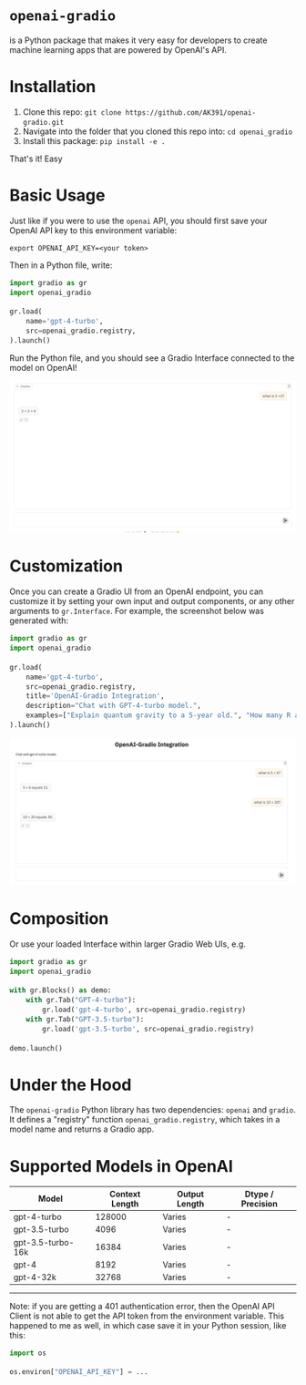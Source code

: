 # `openai-gradio`

is a Python package that makes it very easy for developers to create machine learning apps that are powered by OpenAI's API.

# Installation

1. Clone this repo: `git clone https://github.com/AK391/openai-gradio.git`
2. Navigate into the folder that you cloned this repo into: `cd openai_gradio`
3. Install this package: `pip install -e .`

<!-- ```bash
pip install openai-gradio
``` -->

That's it! Easy

# Basic Usage

Just like if you were to use the `openai` API, you should first save your OpenAI API key to this environment variable:

```
export OPENAI_API_KEY=<your token>
```

Then in a Python file, write:

```python
import gradio as gr
import openai_gradio

gr.load(
    name='gpt-4-turbo',
    src=openai_gradio.registry,
).launch()
```

Run the Python file, and you should see a Gradio Interface connected to the model on OpenAI!

![ChatInterface](chatinterface.png)

# Customization 

Once you can create a Gradio UI from an OpenAI endpoint, you can customize it by setting your own input and output components, or any other arguments to `gr.Interface`. For example, the screenshot below was generated with:

```py
import gradio as gr
import openai_gradio

gr.load(
    name='gpt-4-turbo',
    src=openai_gradio.registry,
    title='OpenAI-Gradio Integration',
    description="Chat with GPT-4-turbo model.",
    examples=["Explain quantum gravity to a 5-year old.", "How many R are there in the word Strawberry?"]
).launch()
```
![ChatInterface with customizations](chatinterface_with_customization.png)

# Composition

Or use your loaded Interface within larger Gradio Web UIs, e.g.

```python
import gradio as gr
import openai_gradio

with gr.Blocks() as demo:
    with gr.Tab("GPT-4-turbo"):
        gr.load('gpt-4-turbo', src=openai_gradio.registry)
    with gr.Tab("GPT-3.5-turbo"):
        gr.load('gpt-3.5-turbo', src=openai_gradio.registry)

demo.launch()
```

# Under the Hood

The `openai-gradio` Python library has two dependencies: `openai` and `gradio`. It defines a "registry" function `openai_gradio.registry`, which takes in a model name and returns a Gradio app.

# Supported Models in OpenAI

| Model | Context Length | Output Length | Dtype / Precision |
|-------|----------------|---------------|-------|
| gpt-4-turbo | 128000 | Varies | - |
| gpt-3.5-turbo | 4096 | Varies | - |
| gpt-3.5-turbo-16k | 16384 | Varies | - |
| gpt-4 | 8192 | Varies | - |
| gpt-4-32k | 32768 | Varies | - |

-------

Note: if you are getting a 401 authentication error, then the OpenAI API Client is not able to get the API token from the environment variable. This happened to me as well, in which case save it in your Python session, like this:

```py
import os

os.environ["OPENAI_API_KEY"] = ...
```